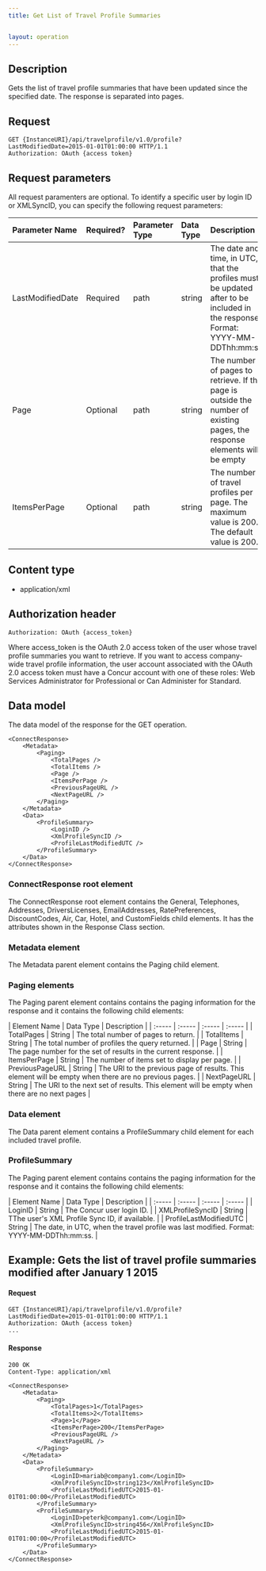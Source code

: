 ```yaml
---
title: Get List of Travel Profile Summaries


layout: operation
---
```




##  Description

Gets the list of travel profile summaries that have been updated since the specified date. The response is separated into pages.

##  Request

    GET {InstanceURI}/api/travelprofile/v1.0/profile?LastModifiedDate=2015-01-01T01:00:00 HTTP/1.1
    Authorization: OAuth {access token}


##  Request parameters

All request paramenters are optional. To identify a specific user by login ID or XMLSyncID, you can specify the following request parameters:

|  Parameter Name |  Required? | Parameter Type |  Data Type |  Description |
| :----- | :----- | :------------------ | :------------- | :----- |
|  LastModifiedDate | Required |  path |  string |  The date and time, in UTC, that the profiles must be updated after to be included in the response. Format: YYYY-MM-DDThh:mm:ss |
|  Page | Optional |  path |  string |  The number of pages to retrieve. If the page is outside the number of existing pages, the response elements will be empty |
|  ItemsPerPage | Optional |  path |  string |  The number of travel profiles per page. The maximum value is 200. The default value is 200. |

##  Content type
* application/xml

##  Authorization header

`Authorization: OAuth {access_token}`

Where access_token is the OAuth 2.0 access token of the user whose travel profile summaries you want to retrieve. If you want to access company-wide travel profile information, the user account associated with the OAuth 2.0 access token must have a Concur account with one of these roles: Web Services Administrator for Professional or Can Administer for Standard.


##  Data model

The data model of the response for the GET operation.

    <ConnectResponse>
        <Metadata>
            <Paging>
                <TotalPages />
                <TotalItems />
                <Page />
                <ItemsPerPage />
                <PreviousPageURL />
                <NextPageURL />
            </Paging>
        </Metadata>
        <Data>
            <ProfileSummary>
                <LoginID />
                <XmlProfileSyncID />
                <ProfileLastModifiedUTC />
            </ProfileSummary>
        </Data>
    </ConnectResponse>

###  ConnectResponse root element

The ConnectResponse root element contains the General, Telephones, Addresses, DriversLicenses, EmailAddresses, RatePreferences, DiscountCodes, Air, Car, Hotel, and CustomFields child elements. It has the attributes shown in the Response Class section.

###  Metadata element

The Metadata parent element contains the Paging child element.

###  Paging elements

The Paging parent element contains contains the paging information for the response and it contains the following child elements:

|  Element Name |  Data Type |  Description |
| :----- | :----- | :----- | :----- |
|  TotalPages |  String |  The total number of pages to return. |
|  TotalItems |  String |  The total number of profiles the query returned. |
|  Page |  String |  The page number for the set of results in the current response. |
|  ItemsPerPage |  String |  The number of items set to display per page. |
|  PreviousPageURL |  String |  The URI to the previous page of results. This element will be empty when there are no previous pages. |
|  NextPageURL |  String |  The URI to the next set of results. This element will be empty when there are no next pages |

###  Data element

The Data parent element contains a ProfileSummary child element for each included travel profile.

###  ProfileSummary

The Paging parent element contains contains the paging information for the response and it contains the following child elements:

|  Element Name |  Data Type |  Description |
| :----- | :----- | :----- | :----- |
|  LoginID |  String |  The Concur user login ID. |
|  XMLProfileSyncID |  String |  TThe user's XML Profile Sync ID, if available. |
|  ProfileLastModifiedUTC |  String |  The date, in UTC, when the travel profile was last modified. Format: YYYY-MM-DDThh:mm:ss. |

 

##  Example: Gets the list of travel profile summaries modified after January 1 2015

####  Request

    GET {InstanceURI}/api/travelprofile/v1.0/profile?LastModifiedDate=2015-01-01T01:00:00 HTTP/1.1
    Authorization: OAuth {access token}
    ...

####  Response

    200 OK
    Content-Type: application/xml

    <ConnectResponse>
        <Metadata>
            <Paging>
                <TotalPages>1</TotalPages>
                <TotalItems>2</TotalItems>
                <Page>1</Page>
                <ItemsPerPage>200</ItemsPerPage>
                <PreviousPageURL />
                <NextPageURL />
            </Paging>
        </Metadata>
        <Data>
            <ProfileSummary>
                <LoginID>mariab@company1.com</LoginID>
                <XmlProfileSyncID>string123</XmlProfileSyncID>
                <ProfileLastModifiedUTC>2015-01-01T01:00:00</ProfileLastModifiedUTC>
            </ProfileSummary>
            <ProfileSummary>
                <LoginID>peterk@company1.com</LoginID>
                <XmlProfileSyncID>string456</XmlProfileSyncID>
                <ProfileLastModifiedUTC>2015-01-01T01:00:00</ProfileLastModifiedUTC>
            </ProfileSummary>
        </Data>
    </ConnectResponse>

 

 

 
